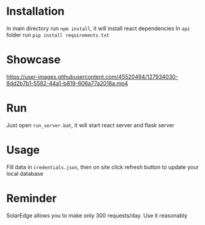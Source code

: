 # Installation

In main directory run `npm install`, it will install react dependencies
In `api` folder run `pip install requirements.txt`

# Showcase


https://user-images.githubusercontent.com/45520494/127934030-8dd2b7b1-5582-44a1-b819-606a77a2018a.mp4



# Run

Just open `run_server.bat`, it will start react server and flask server

# Usage

Fill data in `credentials.json`, then on site click refresh button to update your local database

# Reminder

SolarEdge allows you to make only 300 requests/day. Use it reasonably
